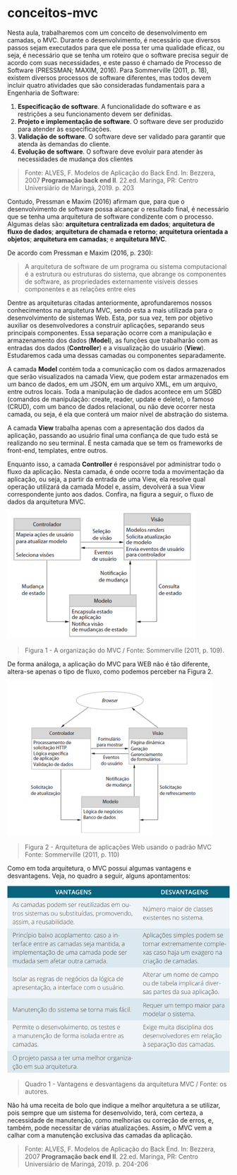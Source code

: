 # conceitos-mvc

Nesta aula, trabalharemos com um conceito de desenvolvimento em camadas, o
MVC. Durante o desenvolvimento, é necessário que diversos passos sejam executados para que ele possa ter uma qualidade eficaz, ou seja, é necessário que se
tenha um roteiro que o software precisa seguir de acordo com suas necessidades,
e este passo é chamado de Processo de Software (PRESSMAN; MAXIM, 2016).
Para Sommerville (2011, p. 18), existem diversos processos de software diferentes, mas todos devem incluir quatro atividades que são consideradas fundamentais para a Engenharia de Software:

1. **Especificação de software**. A funcionalidade do software e as restrições a seu funcionamento devem ser definidas.
2. **Projeto e implementação de software**. O software deve ser produzido para atender às especificações.
3. **Validação de software**. O software deve ser validado para garantir
que atenda às demandas do cliente.
4. **Evolução de software**. O software deve evoluir para atender às
necessidades de mudança dos clientes

> Fonte: ALVES, F. Modelos de Aplicação do Back End. In: Bezzera, 2007 **Programação back end II**. 22.ed. Maringa, PR: Centro Universiário de Maringá, 2019. p. 203

Contudo, Pressman e Maxim (2016) afirmam que, para que o desenvolvimento de
software possa alcançar o resultado final, é necessário que se tenha uma arquitetura
de software condizente com o processo. Algumas delas são: **arquitetura centralizada
em dados**; **arquitetura de fluxo de dados**; **arquitetura de chamada e retorno**; **arquitetura orientada a objetos**; **arquitetura em camadas**; e **arquitetura MVC**. 

De acordo com Pressman e Maxim (2016, p. 230):

> A arquitetura de software de um programa ou sistema computacional é
a estrutura ou estruturas do sistema, que abrange os componentes de
software, as propriedades externamente visíveis desses componentes e
as relações entre eles

Dentre as arquiteturas citadas anteriormente, aprofundaremos nossos conhecimentos na arquitetura MVC, sendo esta a mais utilizada para o desenvolvimento
de sistemas Web. Esta, por sua vez, tem por objetivo auxiliar os desenvolvedores
a construir aplicações, separando seus principais componentes. Essa separação
ocorre com a manipulação e armazenamento dos dados (**Model**), as funções que
trabalharão com as entradas dos dados (**Controller**) e a visualização do usuário
(**View**). Estudaremos cada uma dessas camadas ou componentes separadamente.

A camada **Model** contém toda a comunicação com os dados armazenados
que serão visualizados na camada View, que podem estar armazenados em um
banco de dados, em um JSON, em um arquivo XML, em um arquivo, entre outros locais. Toda a manipulação de dados acontece em um SGBD (comandos de
manipulação: create, reader, update e delete), o famoso (CRUD), com um banco
de dados relacional, ou não deve ocorrer nesta camada, ou seja, é ela que conterá
um maior nível de abstração do sistema.

A camada **View** trabalha apenas com a apresentação dos dados da aplicação,
passando ao usuário final uma confiança de que tudo está se realizando no seu terminal. É nesta camada que se tem os frameworks de front-end, templates, entre outros.

Enquanto isso, a camada **Controller** é responsável por administrar todo o
fluxo da aplicação. Nesta camada, é onde ocorre toda a movimentação da aplicação, ou seja, a partir da entrada de uma View, ela resolve qual operação utilizará
da camada Model e, assim, devolverá a sua View correspondente junto aos dados.
Confira, na figura a seguir, o fluxo de dados da arquitetura MVC.

![OrganizacaoMVC](img/OrganizacaoMVC.png)

> Figura 1 - A organização do MVC / Fonte: Sommerville (2011, p. 109).

De forma análoga, a aplicação do MVC para WEB não é tão diferente, altera-se
apenas o tipo de fluxo, como podemos perceber na Figura 2.

![ArquiteturaDeAplicacoesMVC](img/ArquiteturaDeAplicacoesMVC.png)

> Figura 2 - Arquitetura de aplicações Web usando o padrão MVC
Fonte: Sommerville (2011, p. 110)


Como em toda arquitetura, o MVC possui algumas vantagens e desvantagens.
Veja, no quadro a seguir, alguns apontamentos:

![VantagensXDesvantagens.png](img/VantagensXDesvantagens.png)
> Quadro 1 - Vantagens e desvantagens da arquitetura MVC / Fonte: os autores.

Não há uma receita de bolo que indique a melhor arquitetura a se utilizar, pois
sempre que um sistema for desenvolvido, terá, com certeza, a necessidade de
manutenção, como melhorias ou correção de erros, e, também, pode necessitar
de várias atualizações. Assim, o MVC vem a calhar com a manutenção exclusiva
das camadas da aplicação.

> Fonte: ALVES, F. Modelos de Aplicação do Back End. In: Bezzera, 2007 **Programação back end II**. 22.ed. Maringa, PR: Centro Universiário de Maringá, 2019. p. 204-206
